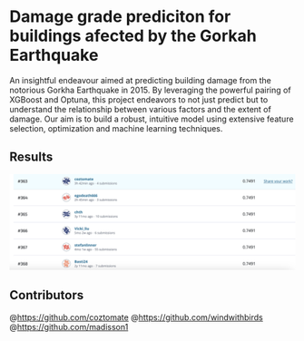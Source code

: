 # Damage grade prediciton for buildings afected by the Gorkah Earthquake

An insightful endeavour aimed at predicting building damage from the notorious Gorkha Earthquake in 2015. By leveraging the powerful pairing of XGBoost and Optuna, this project endeavors to not just predict but to understand the relationship between various factors and the extent of damage. Our aim is to build a robust, intuitive model using extensive feature selection, optimization and machine learning techniques.

## Results

![Image](./Images/result.png)


## Contributors

@https://github.com/coztomate
@https://github.com/windwithbirds
@https://github.com/madisson1
